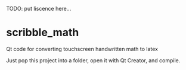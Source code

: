 TODO: put liscence here...

scribble_math
=============

Qt code for converting touchscreen handwritten math to latex


Just pop this project into a folder, open it with Qt Creator, and compile.
